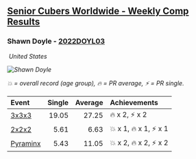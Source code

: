 <style>table {white-space: nowrap;}</style>
<link rel="stylesheet" type="text/css" href="/scw-comp/css/flags.css" />

## [Senior Cubers Worldwide - Weekly Comp Results](/scw-comp/results/)
### Shawn Doyle - [2022DOYL03](https://www.worldcubeassociation.org/persons/2022DOYL03)

<i class="flag flag-US" />&nbsp;United States

![Shawn Doyle](1687536855.png)

<span style="white-space: nowrap;">💥 = overall record (age group)</span>, <span style="white-space: nowrap;">🔥 = PR average</span>, <span style="white-space: nowrap;">⚡ = PR single</span>.

| Event | Single | Average | Achievements|
| :-- | --: | --: | :-- |
| [3x3x3](333.md) | 19.05 | 27.25 | 🔥 x 2, ⚡ x 2 |
| [2x2x2](222.md) | 5.61 | 6.63 | 💥 x 1, 🔥 x 1, ⚡ x 1 |
| [Pyraminx](pyram.md) | 5.43 | 11.05 | 💥 x 2, 🔥 x 2, ⚡ x 2 |

<!-- Global site tag (gtag.js) - Google Analytics -->
<script async src="https://www.googletagmanager.com/gtag/js?id=UA-86348435-3"></script>
<script>window.dataLayer = window.dataLayer || []; function gtag() {dataLayer.push(arguments);} gtag('js', new Date()); gtag('config', 'UA-86348435-3');</script>
